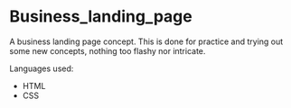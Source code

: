 # Business_landing_page

A business landing page concept. This is done for practice and trying out some new concepts, nothing too flashy nor intricate.

Languages used:

* HTML
* CSS
